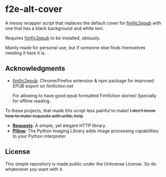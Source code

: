 # f2e-alt-cover

A messy wrapper script that replaces the default cover for [fimfic2epub] with one that has a black background and white text.

Requires [fimfic2epub] to be installed, obiously.

Mainly made for personal use, but if someone else finds themselves needing it here it is.

## Acknowledgments

- [fimfic2epub]: Chrome/Firefox extension & npm package for improved EPUB export on fimfiction.net

    For allowing to have good epub formatted Fimfiction stories! Specially for offline reading.

To these projects, that made this script less painful to make! ~~I don't know how to make requests with urllib, help~~

- **[Requests]**: A simple, yet elegant HTTP library.
- **[Pillow]**: The Python Imaging Library adds image processing capabilities to your Python interpreter.

## License

This simple repository is made public under the Unlicense License. So do whateverer you want with it.

[fimfic2epub]: https://github.com/daniel-j/fimfic2epub
[Fimfiction]: https://www.fimfiction.net/
[Requests]: https://github.com/psf/requests
[Pillow]: https://pillow.readthedocs.io/en/stable/
